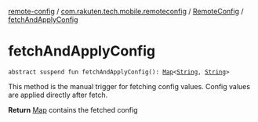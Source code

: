 [remote-config](../../index.md) / [com.rakuten.tech.mobile.remoteconfig](../index.md) / [RemoteConfig](index.md) / [fetchAndApplyConfig](./fetch-and-apply-config.md)

# fetchAndApplyConfig

`abstract suspend fun fetchAndApplyConfig(): `[`Map`](https://kotlinlang.org/api/latest/jvm/stdlib/kotlin.collections/-map/index.html)`<`[`String`](https://kotlinlang.org/api/latest/jvm/stdlib/kotlin/-string/index.html)`, `[`String`](https://kotlinlang.org/api/latest/jvm/stdlib/kotlin/-string/index.html)`>`

This method is the manual trigger for fetching config values.
Config values are applied directly after fetch.

**Return**
[Map](https://kotlinlang.org/api/latest/jvm/stdlib/kotlin.collections/-map/index.html) contains the fetched config

